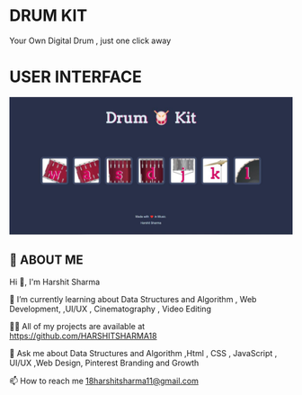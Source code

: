 
# DRUM KIT 

Your Own Digital Drum , just one click away


# USER INTERFACE

<img src="images/UI.jpg" alt="Alt text" title="DESKTOP VIEWPORT ">

## 🚀 ABOUT ME
Hi 👋, I'm Harshit Sharma

🌱 I’m currently learning about Data Structures and Algorithm , Web Development, ,UI/UX , Cinematography , Video Editing

👨‍💻 All of my projects are available at https://github.com/HARSHITSHARMA18

💬 Ask me about Data Structures and Algorithm ,Html , CSS , JavaScript , UI/UX ,Web Design, Pinterest Branding and Growth

📫 How to reach me 18harshitsharma11@gmail.com
